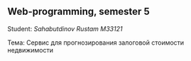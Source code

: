 ## Web-programming, semester 5

Student: _Sahabutdinov Rustam M33121_

Тема: Сервис для прогнозирования залоговой стоимости недвижимости
